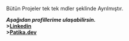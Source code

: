 Bütün Projeler tek tek mdler şeklinde Ayrılmıştır.

***Aşağıdan profillerime ulaşabilirsin.***<br>
**>[Linkedin](https://www.linkedin.com/in/mehmet-harun-kaya-7b094b23b/) <br> >[Patika.dev](https://app.patika.dev/nightvaile)**